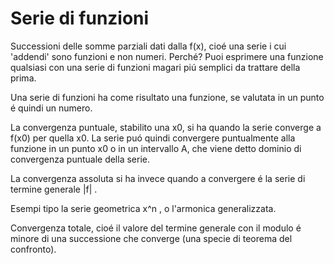 # Serie di funzioni

Successioni delle somme parziali dati dalla f(x), cioé una serie i cui 'addendi' sono funzioni e non numeri. Perché? Puoi esprimere una funzione qualsiasi con una serie di funzioni magari piú semplici da trattare della prima. 

Una serie di funzioni ha come risultato una funzione, se valutata in un punto é quindi un numero.

La convergenza puntuale, stabilito una x0, si ha quando la serie converge a f(x0) per quella x0. La serie puó quindi convergere puntualmente alla funzione in un punto x0 o in un intervallo A, che viene detto dominio di convergenza puntuale della serie. 

La convergenza assoluta si ha invece quando a convergere é la serie di termine generale |f| . 

Esempi tipo la serie geometrica x^n , o l'armonica generalizzata. 

Convergenza totale, cioé il valore del termine generale con il modulo é minore di una successione che converge (una specie di teorema del confronto).